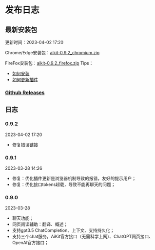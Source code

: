 # 发布日志

## 最新安装包
更新时间：2023-04-02 17:20

Chrome/Edge安装包：[aikit-0.9.2_chromium.zip](/aikit/aikit-0.9.2_chromium.zip)

FireFox安装包：[aikit-0.9.2_firefox.zip](/aikit/aikit-0.9.2_firefox.zip)
Tips：
 - [如何安装](./README.md#如何安装)
 - [如何更新插件](./troubleshooting.md#如何更新安装包)

### [Github Releases](https://github.com/wnow20/aikit/releases)

## 日志
### 0.9.2
2023-04-02 17:20
 - 修复错误链接

### 0.9.1
2023-03-28 14:26
 - 修复：优化插件更新是浏览器机制导致的报错，友好的提示用户；
 - 修复：优化接口tokens超载，导致不能再聊天的问题；
### 0.9.0

2023-03-28
 - 聊天功能；
 - 网页阅读辅助：翻译、概述；
 - 支持gpt3.5 ChatCompletion、上下文 、支持持久化 ；
 - 支持三个chat服务，AiKit官方接口（无需科学上网）、ChatGPT网页接口、OpenAI官方接口；
